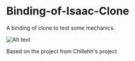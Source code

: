 # Binding-of-Isaac-Clone

A binding of clone to test some mechanics.

![Alt text](/Assets/Screenshots/Isaac.png?raw=true "Optional Title")

Based on the project from Chillehh's project
